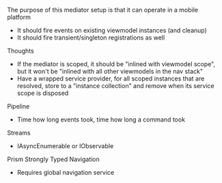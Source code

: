 
The purpose of this mediator setup is that it can operate in a mobile platform

- It should fire events on existing viewmodel instances (and cleanup)
- It should fire transient/singleton registrations as well

Thoughts
- If the mediator is scoped, it should be "inlined with viewmodel scope", but it won't be "inlined with all other viewmodels in the nav stack"
- Have a wrapped service provider, for all scoped instances that are resolved, store to a "instance collection" and remove when its service scope is disposed

Pipeline
- Time how long events took, time how long a command took

Streams 
- IAsyncEnumerable or IObservable

Prism Strongly Typed Navigation
- Requires global navigation service